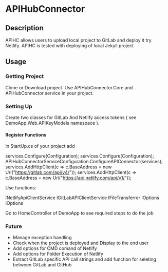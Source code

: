 # APIHubConnector

## Description

APIHC allows users to upload local project to GitLab and deploy it try Netlify.
APIHC is tested with deploying of local Jekyll project

## Usage

### Getting Project

Clone or Download project.
Use APIHubConnector.Core and APIHubConnector service in your project.

### Setting Up

Create two classes for GitLab And Netlify access tokens ( see DemoApp.Web.APIKeyModels namespace ).

#### Register Functions

In StartUp.cs of your project add

services.Configure<AuthRepoHubConnectorOptions>(Configuration);
services.Configure<AuthHostingConnectorOptions>(Configuration);
APIHubConnectorServiceConfiguration.ConfigureAPIConnector(services);
services.AddHttpClient<GitLabHubClient>(c => c.BaseAddress = new Uri("https://gitlab.com/api/v4/"));
services.AddHttpClient<NetlifyHubClient>(c => c.BaseAddress = new Uri("https://api.netlify.com/api/v1/"));

Use functions:

INetlifyApiClientService<BaseResponse>
IGitLabAPIClientService<BaseResponse>
IFileTransferrer<FileTransfererResult>
IOptions<AuthRepoHubConnectorOptions>
IOptions<AuthHostingConnectorOptions>

Go to HomeController of DemoApp to see required steps to do the job

### Future

- Manage exception handling
- Check when the project is deployed and Display to the end user
- Add options for CMD comand of Netlify
- Add options for Folder Execution of Netlify
- Extract GitLab specific API call strings and add function for seleting between GitLab and GitHub
